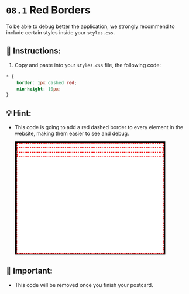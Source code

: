 # `08.1` Red Borders

To be able to debug better the application, we strongly recommend to include certain styles inside your `styles.css`.

## 📝 Instructions:

1. Copy and paste into your `styles.css` file, the following code:

```css
* {
	border: 1px dashed red;
	min-height: 10px;
}
```

## 💡 Hint:

+ This code is going to add a red dashed border to every element in the website, making them easier to see and debug.

     ![Red Borders](../../assets/red-borders.png?raw=true)

## 🔎 Important:

+ This code will be removed once you finish your postcard.
